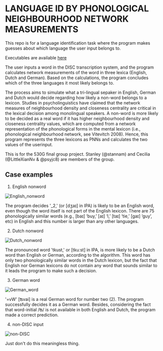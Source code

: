 # LANGUAGE ID BY PHONOLOGICAL NEIGHBOURHOOD NETWORK MEASUREMENTS
This repo is for a language identification task where the program makes guesses about which language the user input belongs to. 

Executables are available [here](https://github.com/stannam/530G/releases/tag/v1.0)

The user inputs a word in the DISC transcription system, and the program calculates network measurements of the word in three lexica (English, Dutch and German). Based on the calculations, the program concludes which of the three languages it most likely belongs to.

The process aims to simulate what a tri-lingual sepaker in English, German and Dutch would decide regarding how likely a non-word belongs to a lexicon. Studies in psycholinguistics have claimed that the network measures of neighbourhood density and closeness centrality are critical in the lexical decision among monolingual speakers. A non-word is more likely to be decided as a real word if it has higher neighbourhood density and closeness centrality values, which are computed from a network representation of the phonological forms in the mental lexicon (i.e., phonological neighbourhood network, see Vitevitch 2008). Hence, this program represents the three lexicons as PNNs and calculates the two values of the userinput.

This is for the 530G final group project. Stanley (@stannam) and Cecilia (@LittleXianNv & @psyjc8) are members of the group.

## Case examples
1. English nonword

![English_nonword](https://user-images.githubusercontent.com/43150234/70268608-aff5c500-1755-11ea-9909-28c064c9c298.png)

The program decides '\_2,' (or \[dʒaɪ] in IPA) is likely to be an English word, even though the word itself is not part of the English lexicon. There are 75 phonologically similar words (e.g., [baɪ] ‘buy,’ [aɪ] ‘I,’ [taɪ] ‘tie,’ [gaɪ] ‘guy’, etc) in English and this number is larger than any other languages.

2. Dutch nonword

![Dutch_nonword](https://user-images.githubusercontent.com/43150234/70268611-b2581f00-1755-11ea-85c7-71eb8712a60a.png)

The pronounced word 'tkust,' or \[tkuːst] in IPA, is more likely to be a Dutch word than English or German, according to the algorithm. This word has only two phonologically similar words in the Dutch lexicon, but the fact that English nor German lexicons do not contain any word that sounds similar to it leads the program to make such a decision.

3. German word

![German_word](https://user-images.githubusercontent.com/43150234/70268619-b421e280-1755-11ea-8f7f-ead7d854a00f.png)

'=vW' \[ʦvai] is a real German word for number two (2). The program successfully decides it as a German word. Besides, considering the fact that word-initial /ʦ/ is not available in both English and Dutch, the program made a correct prediction.

4. non-DISC input

![non-DISC](https://user-images.githubusercontent.com/43150234/70268715-dfa4cd00-1755-11ea-9757-902178c77890.png)

Just don't do this meaningless thing.
